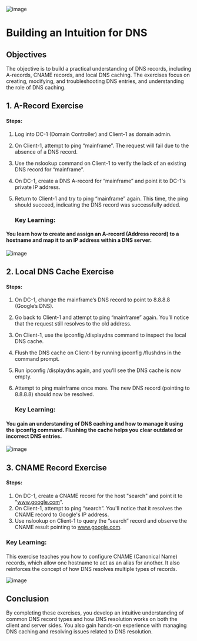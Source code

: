<p align="center">

  ![image](https://github.com/user-attachments/assets/12fc89ca-b2a6-49aa-93f3-f0b74e01147c)

</p>
<h1>Building an Intuition for DNS</h1>
<h2>Objectives</h2>
The objective is to build a practical understanding of DNS records, including A-records, CNAME records, and local DNS caching. The exercises focus on creating, modifying, and troubleshooting DNS entries, and understanding the role of DNS caching.<br />


   <h2>1. A-Record Exercise</h2>

  <h4>Steps:</h4>

1)  Log into DC-1 (Domain Controller) and Client-1 as domain admin.

2)  On Client-1, attempt to ping “mainframe”. The request will fail due to the absence of a DNS record.

3)  Use the nslookup command on Client-1 to verify the lack of an existing DNS record for “mainframe”.

4)  On DC-1, create a DNS A-record for “mainframe” and point it to DC-1's private IP address.

5)  Return to Client-1 and try to ping “mainframe” again. This time, the ping should succeed, indicating the DNS record was successfully added.

    <h3>Key Learning:</h3>
<h4>You learn how to create and assign an A-record (Address record) to a hostname and map it to an IP address within a DNS server.</h4>

 
![image](https://github.com/user-attachments/assets/4cb242a6-48d0-4e9f-a69e-d3998f5c8064)
   <h2>2. Local DNS Cache Exercise</h2>

  <h4>Steps:</h4>

1)  On DC-1, change the mainframe’s DNS record to point to 8.8.8.8 (Google’s DNS).

2)  Go back to Client-1 and attempt to ping “mainframe” again. You’ll notice that the request still resolves to the old address.

3)  On Client-1, use the ipconfig /displaydns command to inspect the local DNS cache.

4)  Flush the DNS cache on Client-1 by running ipconfig /flushdns in the command prompt.

5)  Run ipconfig /displaydns again, and you’ll see the DNS cache is now empty.

6)  Attempt to ping mainframe once more. The new DNS record (pointing to 8.8.8.8) should now be resolved.

    <h3>Key Learning:</h3>
<h4>You gain an understanding of DNS caching and how to manage it using the ipconfig command. Flushing the cache helps you clear outdated or incorrect DNS entries.</h4>


![image](https://github.com/user-attachments/assets/c28c776a-7401-4d9a-9204-9f4e44a24a90)

   <h2>3. CNAME Record Exercise</h2>

   <h4>Steps:</h4>

1)  On DC-1, create a CNAME record for the host "search" and point it to "www.google.com".
2)  On Client-1, attempt to ping “search”. You'll notice that it resolves the CNAME record to Google's IP address.
3)  Use nslookup on Client-1 to query the “search” record and observe the CNAME result pointing to www.google.com.

  <h3>Key Learning:</h3>
<h4></h4>This exercise teaches you how to configure CNAME (Canonical Name) records, which allow one hostname to act as an alias for another. It also reinforces the concept of how DNS resolves multiple types of records.</h4>


![image](https://github.com/user-attachments/assets/d33c4f68-935c-4090-83c0-9a09ad5525e2)

<h2>Conclusion</h2>
By completing these exercises, you develop an intuitive understanding of common DNS record types and how DNS resolution works on both the client and server sides. You also gain hands-on experience with managing DNS caching and resolving issues related to DNS resolution.


